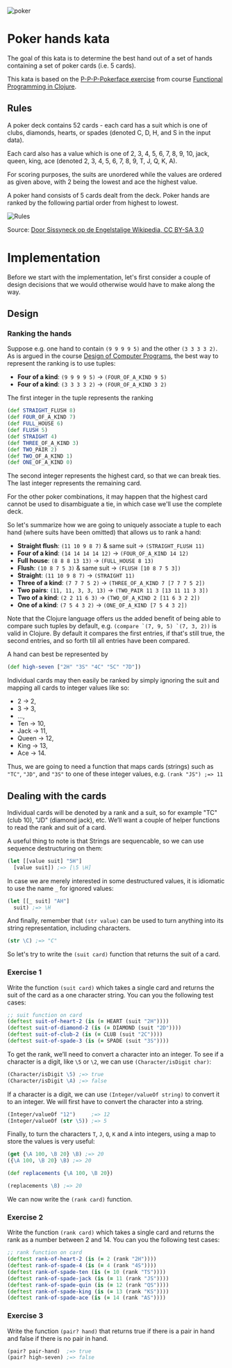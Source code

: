 ![poker](./assets/poker.png)
# Poker hands kata

The goal of this kata is to determine the best hand out of a set of hands
containing a set of poker cards (i.e. 5 cards).

This kata is based on the [P-P-P-Pokerface exercise](http://iloveponies.github.io/120-hour-epic-sax-marathon/p-p-p-pokerface.html) from course [Functional Programming in Clojure](http://iloveponies.github.io/120-hour-epic-sax-marathon/index.html).

## Rules

A poker deck contains 52 cards - each card has a suit which is one of clubs, diamonds, hearts, or spades (denoted C, D, H, and S in the input data).

Each card also has a value which is one of 2, 3, 4, 5, 6, 7, 8, 9, 10, jack, queen, king, ace (denoted 2, 3, 4, 5, 6, 7, 8, 9, T, J, Q, K, A).

For scoring purposes, the suits are unordered while the values are ordered as given above, with 2 being the lowest and ace the highest value.

A poker hand consists of 5 cards dealt from the deck. Poker hands are ranked by the following partial order from highest to lowest.

![Rules](./assets/Poker-Hands.svg.png)

Source: [Door Sissyneck op de Engelstalige Wikipedia, CC BY-SA 3.0](https://commons.wikimedia.org/w/index.php?curid=12387417)

# Implementation

Before we start with the implementation, let's first consider a couple of design decisions that we would otherwise would have to make along the way.

## Design

### Ranking the hands

Suppose e.g. one hand to contain ``(9 9 9 9 5)`` and the other ``(3 3 3 3 2)``. As is argued in the course [Design of Computer Programs](https://www.udacity.com/course/design-of-computer-programs--cs212), the best way to represent the ranking is to use tuples:

- **Four of a kind**: ``(9 9 9 9 5)`` &rarr; ``(FOUR_OF_A_KIND 9 5)`` 
- **Four of a kind**: ``(3 3 3 3 2)`` &rarr; ``(FOUR_OF_A_KIND 3 2)``

The first integer in the tuple represents the ranking 

```clojure
(def STRAIGHT_FLUSH 8)
(def FOUR_OF_A_KIND 7)
(def FULL_HOUSE 6)
(def FLUSH 5)
(def STRAIGHT 4)
(def THREE_OF_A_KIND 3)
(def TWO_PAIR 2)
(def TWO_OF_A_KIND 1)
(def ONE_OF_A_KIND 0)
```

The second integer represents the highest card, so that we can break ties. The last integer represents the remaining card. 

For the other poker combinations, it may happen that the highest card cannot be used to disambiguate a tie, in which case we'll use the complete deck.

So let's summarize how we are going to uniquely associate a tuple to each hand (where suits have been omitted) that allows us to rank a hand:
- **Straight flush**: ``(11 10 9 8 7)`` & same suit &rarr; ``(STRAIGHT_FLUSH 11)``
- **Four of a kind**: ``(14 14 14 14 12)`` &rarr; ``(FOUR_OF_A_KIND 14 12)``
- **Full house**: ``(8 8 8 13 13)`` &rarr; ``(FULL_HOUSE 8 13)``
- **Flush**: ``(10 8 7 5 3)`` & same suit &rarr; ``(FLUSH [10 8 7 5 3])``
- **Straight**: ``(11 10 9 8 7)`` &rarr; ``(STRAIGHT 11)``
- **Three of a kind**: ``(7 7 7 5 2)`` &rarr; ``(THREE_OF_A_KIND 7 [7 7 7 5 2])``
- **Two pairs**: ``(11, 11, 3, 3, 13)`` &rarr; ``(TWO_PAIR 11 3 [13 11 11 3 3])``
- **Two of a kind**: ``(2 2 11 6 3)`` &rarr; ``(TWO_OF_A_KIND 2 [11 6 3 2 2])``
- **One of a kind**: ``(7 5 4 3 2)`` &rarr; ``(ONE_OF_A_KIND [7 5 4 3 2])``

Note that the Clojure language offers us the added benefit of being able to compare such tuples by default, e.g. ``(compare `(7, 9, 5) `(7, 3, 2))`` is valid in Clojure. By default it compares the first entries, if that's still true, the second entries, and so forth till all entries have been compared.

A hand can best be represented by 

```clojure
(def high-seven ["2H" "3S" "4C" "5C" "7D"])
``` 

Individual cards may then easily be ranked by simply ignoring the suit and mapping all cards to integer values like so: 
- 2 &rarr; 2, 
- 3 &rarr; 3, 
- ..., 
- Ten &rarr; 10,
- Jack &rarr; 11, 
- Queen &rarr; 12, 
- King &rarr; 13, 
- Ace &rarr; 14.

Thus, we are going to need a function that maps cards (strings) such as ``"TC"``, ``"JD"``, and ``"3S"`` to one of these integer values, e.g. ``(rank "JS") ;=> 11``

## Dealing with the cards

Individual cards will be denoted by a rank and a suit, so for example "TC" (club 10), "JD" (diamond jack), etc. We’ll want a couple of helper functions to read the rank and suit of a card.

A useful thing to note is that Strings are sequencable, so we can use sequence destructuring on them:

```clojure
(let [[value suit] "5H"]
  [value suit]) ;=> [\5 \H]
```

In case we are merely interested in some destructured values, it is idiomatic to use the name ``_`` for ignored values:

```clojure
(let [[_ suit] "AH"]
  suit) ;=> \H
```

And finally, remember that ``(str value)`` can be used to turn anything into its string representation, including characters.

```clojure
(str \C) ;=> "C"
```

So let's try to write the ``(suit card)`` function that returns the suit of a card.

### Exercise 1

Write the function ``(suit card)`` which takes a single card and returns the suit 
of the card as a one character string. You can you the following test cases:

```clojure
;; suit function on card
(deftest suit-of-heart-2 (is (= HEART (suit "2H"))))
(deftest suit-of-diamond-2 (is (= DIAMOND (suit "2D"))))
(deftest suit-of-club-2 (is (= CLUB (suit "2C"))))
(deftest suit-of-spade-3 (is (= SPADE (suit "3S"))))
```

To get the rank, we’ll need to convert a character into an integer. To see if a character is a digit, like ``\5`` or ``\2``, we can use ``(Character/isDigit char)``:

```clojure
(Character/isDigit \5) ;=> true
(Character/isDigit \A) ;=> false
```

If a character is a digit, we can use ``(Integer/valueOf string)`` to convert it to an integer. We will first have to convert the character into a string.

```clojure
(Integer/valueOf "12")     ;=> 12
(Integer/valueOf (str \5)) ;=> 5
```

Finally, to turn the characters ``T``, ``J``, ``Q``, ``K`` and ``A`` into integers, using a map to store the values is very useful:

```clojure
(get {\A 100, \B 20} \B) ;=> 20
({\A 100, \B 20} \B) ;=> 20

(def replacements {\A 100, \B 20})

(replacements \B) ;=> 20
```

We can now write the ``(rank card)`` function.

### Exercise 2
Write the function ``(rank card)`` which takes a single card and returns the rank as a number between 2 and 14. You can you the following test cases:

```clojure
;; rank function on card
(deftest rank-of-heart-2 (is (= 2 (rank "2H"))))
(deftest rank-of-spade-4 (is (= 4 (rank "4S"))))
(deftest rank-of-spade-ten (is (= 10 (rank "TS"))))
(deftest rank-of-spade-jack (is (= 11 (rank "JS"))))
(deftest rank-of-spade-quin (is (= 12 (rank "QS"))))
(deftest rank-of-spade-king (is (= 13 (rank "KS"))))
(deftest rank-of-spade-ace (is (= 14 (rank "AS"))))
```

### Exercise 3



Write the function ``(pair? hand)`` that returns true if there is a pair in hand and false if there is no pair in hand.


```clojure
(pair? pair-hand)  ;=> true
(pair? high-seven) ;=> false
```


